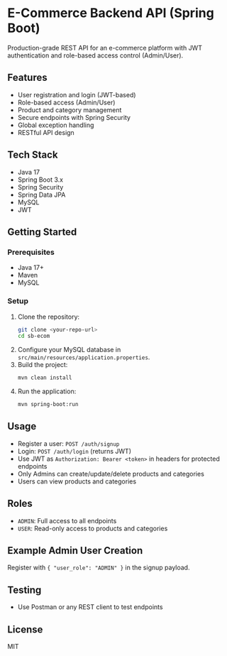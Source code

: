 # E-Commerce Backend API (Spring Boot)

Production-grade REST API for an e-commerce platform with JWT authentication and role-based access control (Admin/User).

## Features
- User registration and login (JWT-based)
- Role-based access (Admin/User)
- Product and category management
- Secure endpoints with Spring Security
- Global exception handling
- RESTful API design

## Tech Stack
- Java 17
- Spring Boot 3.x
- Spring Security
- Spring Data JPA
- MySQL
- JWT

## Getting Started

### Prerequisites
- Java 17+
- Maven
- MySQL

### Setup
1. Clone the repository:
   ```bash
   git clone <your-repo-url>
   cd sb-ecom
   ```
2. Configure your MySQL database in `src/main/resources/application.properties`.
3. Build the project:
   ```bash
   mvn clean install
   ```
4. Run the application:
   ```bash
   mvn spring-boot:run
   ```

## Usage
- Register a user: `POST /auth/signup`
- Login: `POST /auth/login` (returns JWT)
- Use JWT as `Authorization: Bearer <token>` in headers for protected endpoints
- Only Admins can create/update/delete products and categories
- Users can view products and categories

## Roles
- `ADMIN`: Full access to all endpoints
- `USER`: Read-only access to products and categories

## Example Admin User Creation
Register with `{ "user_role": "ADMIN" }` in the signup payload.

## Testing
- Use Postman or any REST client to test endpoints

## License
MIT 